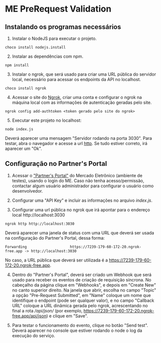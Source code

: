 # ME PreRequest Validation

## Instalando os programas necessários

1. Instalar o NodeJS para executar o projeto.

```
choco install nodejs.install
```

2. Instalar as dependências com npm.

```
npm install
```

3. Instalar o ngrok, que será usado para criar uma  URL pública do servidor local, necessário para acessar os endpoints da API no localhost.

```
choco install ngrok
```

4. Acessar o site do [Ngrok](https://ngrok.com), criar uma conta e configurar o ngrok na máquina local com as informações de autenticação geradas pelo site.

```
ngrok config add-authtoken <token gerado pelo site do ngrok>
```

5. Executar este projeto no localhost:

```
node index.js
```

Deverá aparecer uma mensagem "Servidor rodando na porta 3030".  Para testar, abra o navegador e acesse a url [http](http://localhost:3030/api/status).  Se tudo estiver correto, irá aparecer um "Ok".


## Configuração no Partner's Portal

1. Acessar o ["Partner's Portal"](https://trunk.partner.miisy.me/) do Mercado Eletrônico (ambiente de testes), usando o login do ME.  Caso não tenha acesso/permissão, contactar algum usuário administrador para configurar o usuário como desenvolvedor.

2. Configurar uma "API Key" e incluir as informações no arquivo *index.js*.

3. Configurar uma url pública no ngrok que irá apontar para o endereço local http://localhost:3030

```
ngrok http http://localhost:3030
```

Deverá aparecer uma janela de status com uma URL que deverá ser usada na configuração do Partner's Portal, dessa forma:

```
Forwarding                    https://7239-179-60-172-20.ngrok-free.app -> http://localhost:3030
```

No caso, a URL pública que deverá ser utilizada é a https://7239-179-60-172-20.ngrok-free.app.

4. Dentro do "Partner's Portal", deverá ser criado um Webhook que será usado para receber os eventos de criação de requisição síncrona.  No cabeçalho da página clique em "Webhooks", e depois em "Create New" no canto superior direito.  Na janela que abrir, escolha no campo "Topic" a opção "Pre-Request Submitted", em "Name" coloque um nome que identifique o endpoint (pode ser qualquer valor), e no campo "Callback URL" coloque a URL dinâmica gerada pelo ngrok, acrescentando no final a rota */api/json/* (por exemplo, https://7239-179-60-172-20.ngrok-free.app/api/json) e clique em "Save".

5. Para testar o funcionamento do evento, clique no botão "Send test".  Deverá aparecer no console que estiver rodando o node o log da execução do serviço.
